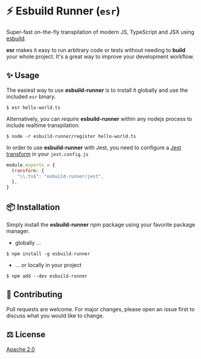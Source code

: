 # :zap: Esbuild Runner (`esr`)

Super-fast on-the-fly transpilation of modern JS, TypeScript and JSX using [esbuild](https://github.com/evanw/esbuild).

**esr** makes it easy to run arbitrary code or tests without needing to **build** your whole project. It's a great way to improve your development workflow.

## ✨ Usage

The easiest way to use **esbuild-runner** is to install it globally and use the included `esr` binary.

```shell
$ esr hello-world.ts
```

Alternatively, you can *require* **esbuild-runner** within any nodejs process to include realtime transpilation:

```shell
$ node -r esbuild-runner/register hello-world.ts
```

In order to use **esbuild-runner** with Jest, you need to configure a [Jest transform](https://jestjs.io/docs/en/configuration.html#transform-objectstring-pathtotransformer--pathtotransformer-object) in your `jest.config.js`

```js
module.exports = {
  transform: {
    "\\.ts$": "esbuild-runner/jest",
  },
}
```

## 📦 Installation

Simply install the **esbuild-runner** npm package using your favorite package manager.

* globally ...
  
```shell
$ npm install -g esbuild-runner
```

* ... or locally in your project
  
```shell
$ npm add --dev esbuild-runner
```

## 👋 Contributing

Pull requests are welcome. For major changes, please open an issue first to discuss what you would like to change.

## ⚖ License

[Apache 2.0](https://github.com/folke/esbuild-runner/blob/main/LICENSE)

<!-- markdownlint-disable-file MD014 MD033 -->
